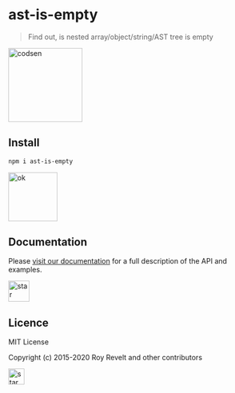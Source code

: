 # ast-is-empty

> Find out, is nested array/object/string/AST tree is empty

<img src="https://codsen.com/images/png-codsen-1.png" width="148" alt="codsen" align="center">

## Install

```bash
npm i ast-is-empty
```

<img src="https://codsen.com/images/png-codsen-ok.png" width="98" alt="ok" align="center">

## Documentation

Please [visit our documentation](https://codsen.com/os/ast-is-empty/) for a full description of the API and examples.

<img src="https://codsen.com/images/png-codsen-star.png" width="42" alt="star" align="center">

## Licence

MIT License

Copyright (c) 2015-2020 Roy Revelt and other contributors

<img src="https://codsen.com/images/png-codsen-star-small.png" width="32" alt="star" align="center">
